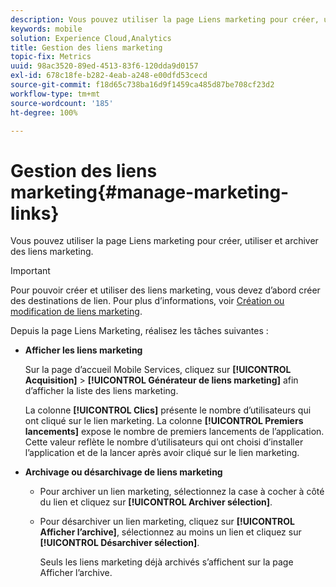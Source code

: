 ```yaml
---
description: Vous pouvez utiliser la page Liens marketing pour créer, utiliser et archiver des liens marketing.
keywords: mobile
solution: Experience Cloud,Analytics
title: Gestion des liens marketing
topic-fix: Metrics
uuid: 98ac3520-89ed-4513-83f6-120dda9d0157
exl-id: 678c18fe-b282-4eab-a248-e00dfd53cecd
source-git-commit: f18d65c738ba16d9f1459ca485d87be708cf23d2
workflow-type: tm+mt
source-wordcount: '185'
ht-degree: 100%

---
```


# Gestion des liens marketing{#manage-marketing-links}

Vous pouvez utiliser la page Liens marketing pour créer, utiliser et archiver des liens marketing.

>[!IMPORTANT]
>
>Pour pouvoir créer et utiliser des liens marketing, vous devez d’abord créer des destinations de lien. Pour plus d’informations, voir [Création ou modification de liens marketing](/help/using/acquisition-main/c-marketing-links-builder/t-create-edit-adobe-links/t-create-edit-adobe-links.md).

Depuis la page Liens Marketing, réalisez les tâches suivantes :

* **Afficher les liens marketing**

   Sur la page d’accueil Mobile Services, cliquez sur **[!UICONTROL Acquisition]** > **[!UICONTROL Générateur de liens marketing]** afin d’afficher la liste des liens marketing.

   La colonne **[!UICONTROL Clics]** présente le nombre d’utilisateurs qui ont cliqué sur le lien marketing. La colonne **[!UICONTROL Premiers lancements]** expose le nombre de premiers lancements de l’application. Cette valeur reflète le nombre d’utilisateurs qui ont choisi d’installer l’application et de la lancer après avoir cliqué sur le lien marketing.

* **Archivage ou désarchivage de liens marketing**

   * Pour archiver un lien marketing, sélectionnez la case à cocher à côté du lien et cliquez sur **[!UICONTROL Archiver sélection]**.
   * Pour désarchiver un lien marketing, cliquez sur **[!UICONTROL Afficher l’archive]**, sélectionnez au moins un lien et cliquez sur **[!UICONTROL Désarchiver sélection]**.

      Seuls les liens marketing déjà archivés s’affichent sur la page Afficher l’archive.
